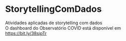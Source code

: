 # StorytellingComDados
Atividades aplicadas de storytelling com dados<br>
O dashboard do Observatório COVID está disponível em https://bit.ly/38sipTr 
